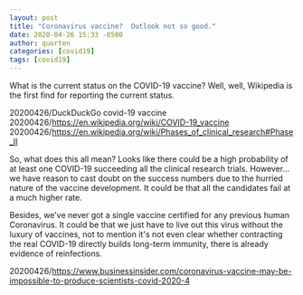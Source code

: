 ```yaml
---
layout: post
title: "Coronavirus vaccine?  Outlook not so good."
date: 2020-04-26 15:33 -0500
author: quorten
categories: [covid19]
tags: [covid19]
---
```


What is the current status on the COVID-19 vaccine?  Well, well,
Wikipedia is the first find for reporting the current status.

20200426/DuckDuckGo covid-19 vaccine  
20200426/https://en.wikipedia.org/wiki/COVID-19_vaccine  
20200426/https://en.wikipedia.org/wiki/Phases_of_clinical_research#Phase_II

So, what does this all mean?  Looks like there could be a high
probability of at least one COVID-19 succeeding all the clinical
research trials.  However... we have reason to cast doubt on the
success numbers due to the hurried nature of the vaccine development.
It could be that all the candidates fail at a much higher rate.

Besides, we've never got a single vaccine certified for any previous
human Coronavirus.  It could be that we just have to live out this
virus without the luxury of vaccines, not to mention it's not even
clear whether contracting the real COVID-19 directly builds long-term
immunity, there is already evidence of reinfections.

20200426/https://www.businessinsider.com/coronavirus-vaccine-may-be-impossible-to-produce-scientists-covid-2020-4

